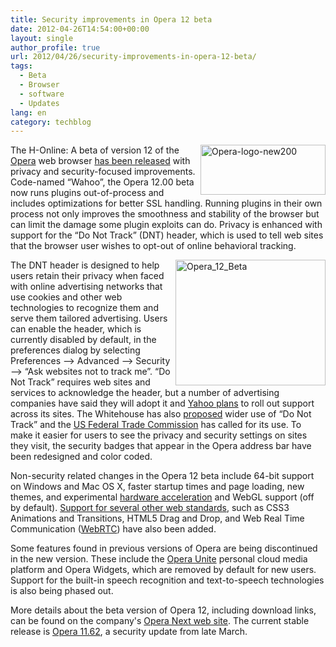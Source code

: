 ```yaml
---
title: Security improvements in Opera 12 beta
date: 2012-04-26T14:54:00+00:00
layout: single
author_profile: true
url: 2012/04/26/security-improvements-in-opera-12-beta/
tags:
  - Beta
  - Browser
  - software
  - Updates
lang: en
category: techblog
---
```

[<img title="Opera-logo-new200" border="0" alt="Opera-logo-new200" align="right" src="http://lh5.ggpht.com/-6EgW5wDrBbQ/T5lan-N0FwI/AAAAAAAAFs0/OPlbgalNfKQ/Opera-logo-new200_thumb%25255B1%25255D.png?imgmax=800" width="200" height="80" />](http://lh3.ggpht.com/-tU7UCFSAfzA/T5lal7r-8BI/AAAAAAAAFss/7FP6rXSB0SU/s1600-h/Opera-logo-new200%25255B3%25255D.png)The H-Online: A beta of version 12 of the [Opera](http://www.opera.com/) web browser [has been released](http://my.opera.com/desktopteam/blog/2012/04/26/opera-12-beta) with privacy and security-focused improvements. Code-named &#8220;Wahoo&#8221;, the Opera 12.00 beta now runs plugins out-of-process and includes optimizations for better SSL handling. Running plugins in their own process not only improves the smoothness and stability of the browser but can limit the damage some plugin exploits can do. Privacy is enhanced with support for the &#8220;Do Not Track&#8221; (DNT) header, which is used to tell web sites that the browser user wishes to opt-out of online behavioral tracking. 

[<img title="Opera_12_Beta" border="0" alt="Opera_12_Beta" align="right" src="http://lh5.ggpht.com/-LPFKurMRkSs/T5latRBOLMI/AAAAAAAAFtE/xVc21pJkXSw/Opera_12_Beta_thumb%25255B1%25255D.jpg?imgmax=800" width="240" height="201" />](http://lh3.ggpht.com/-JM_yOSk7t98/T5laqmYvNLI/AAAAAAAAFs8/2q-xeVNW6v0/s1600-h/Opera_12_Beta%25255B1%25255D.jpg)The DNT header is designed to help users retain their privacy when faced with online advertising networks that use cookies and other web technologies to recognize them and serve them tailored advertising. Users can enable the header, which is currently disabled by default, in the preferences dialog by selecting Preferences –> Advanced –> Security –> &#8220;Ask websites not to track me&#8221;. &#8220;Do Not Track&#8221; requires web sites and services to acknowledge the header, but a number of advertising companies have said they will adopt it and [Yahoo plans](http://www.h-online.com/news/item/Yahoo-plans-to-roll-out-site-wide-Do-Not-Track-feature-1498193.html) to roll out support across its sites. The Whitehouse has also [proposed](http://www.h-online.com/news/item/Whitehouse-proposes-Consumer-Privacy-Bill-with-Do-Not-Track-1441881.html) wider use of &#8220;Do Not Track&#8221; and the [US Federal Trade Commission](http://www.h-online.com/news/item/FTC-report-calls-for-privacy-by-design-1484376.html) has called for its use. To make it easier for users to see the privacy and security settings on sites they visit, the security badges that appear in the Opera address bar have been redesigned and color coded. 

Non-security related changes in the Opera 12 beta include 64-bit support on Windows and Mac OS X, faster startup times and page loading, new themes, and experimental [hardware acceleration](http://my.opera.com/desktopteam/blog/2012/04/20/update-on-hardware-acceleration-in-opera-12) and WebGL support (off by default). [Support for several other web standards](http://www.opera.com/docs/specs/presto2.10/), such as CSS3 Animations and Transitions, HTML5 Drag and Drop, and Web Real Time Communication ([WebRTC](http://www.webrtc.org/)) have also been added. 

Some features found in previous versions of Opera are being discontinued in the new version. These include the [Opera Unite](http://unite.opera.com/applications/) personal cloud media platform and Opera Widgets, which are removed by default for new users. Support for the built-in speech recognition and text-to-speech technologies is also being phased out. 

More details about the beta version of Opera 12, including download links, can be found on the company's [Opera Next web site](http://www.opera.com/browser/next/). The current stable release is [Opera 11.62](http://www.h-online.com/news/item/Opera-11-62-closes-security-holes-1485067.html), a security update from late March.